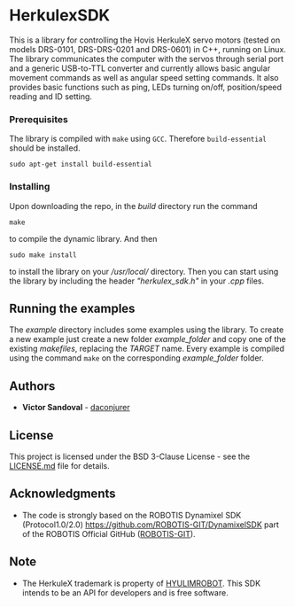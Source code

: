 # HerkulexSDK

This is a library for controlling the Hovis HerkuleX servo motors (tested on models DRS-0101, DRS-DRS-0201 and DRS-0601) in C++, running on Linux. The library communicates the computer with the servos through serial port and a generic USB-to-TTL converter and currently allows basic angular movement commands as well as angular speed setting commands. It also provides basic functions such as ping, LEDs turning on/off, position/speed reading and ID setting.

### Prerequisites

The library is compiled with ```make``` using ```GCC```. Therefore ```build-essential``` should be installed.

```
sudo apt-get install build-essential
```

### Installing

Upon downloading the repo, in the *build* directory run the command

```
make
```

to compile the dynamic library. And then

```
sudo make install
```

to install the library on your */usr/local/* directory. Then you can start using the library by including the header *"herkulex_sdk.h"* in your *.cpp* files.

## Running the examples

The *example* directory includes some examples using the library. To create a new example just create a new folder *example_folder* and copy one of the existing *makefiles*, replacing the *TARGET* name. Every example is compiled using the command ```make``` on the corresponding *example_folder* folder.

## Authors

* **Victor Sandoval** - [daconjurer](https://github.com/daconjurer)

## License

This project is licensed under the BSD 3-Clause License - see the [LICENSE.md](LICENSE.md) file for details.

## Acknowledgments

* The code is strongly based on the ROBOTIS Dynamixel SDK (Protocol1.0/2.0) https://github.com/ROBOTIS-GIT/DynamixelSDK part of the ROBOTIS Official GitHub ([ROBOTIS-GIT](https://github.com/ROBOTIS-GIT)).


## Note

* The HerkuleX trademark is property of [HYULIMROBOT](http://www.dstrobot.com/). This SDK intends to be an API for developers and is free software.
